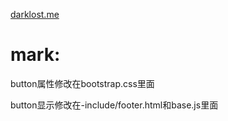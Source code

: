 
[darklost.me](http://darklost.me) 

# mark:
button属性修改在bootstrap.css里面

button显示修改在-include/footer.html和base.js里面

